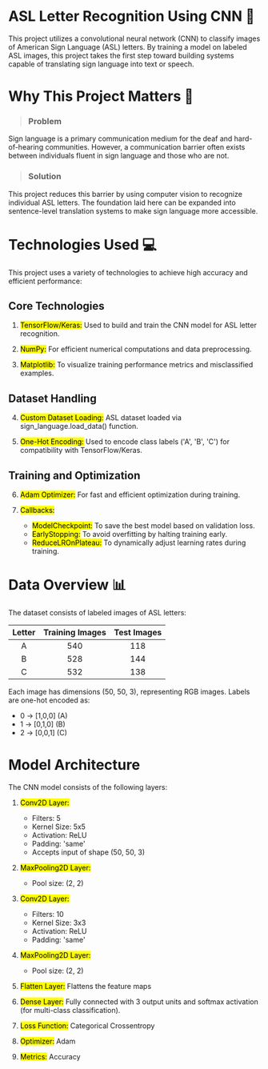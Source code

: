 # ASL Letter Recognition Using CNN 🤟

This project utilizes a convolutional neural network (CNN) to classify images of American Sign Language (ASL) letters. By training a model on labeled ASL images, this project takes the first step toward building systems capable of translating sign language into text or speech.

# Why This Project Matters 🌟

> ### Problem

Sign language is a primary communication medium for the deaf and hard-of-hearing communities. However, a communication barrier often exists between individuals fluent in sign language and those who are not.

> ### Solution

This project reduces this barrier by using computer vision to recognize individual ASL letters. The foundation laid here can be expanded into sentence-level translation systems to make sign language more accessible.

# Technologies Used 💻

This project uses a variety of technologies to achieve high accuracy and efficient performance:

## Core Technologies

1. <mark>TensorFlow/Keras:</mark> Used to build and train the CNN model for ASL letter recognition.

2. <mark>NumPy:</mark> For efficient numerical computations and data preprocessing.

3. <mark>Matplotlib:</mark> To visualize training performance metrics and misclassified examples.

## Dataset Handling

4. <mark>Custom Dataset Loading:</mark> ASL dataset loaded via sign_language.load_data() function.

5. <mark>One-Hot Encoding:</mark> Used to encode class labels ('A', 'B', 'C') for compatibility with TensorFlow/Keras.

## Training and Optimization

6. <mark>Adam Optimizer:</mark> For fast and efficient optimization during training.

7. <mark>Callbacks:</mark>
   - <mark>ModelCheckpoint:</mark> To save the best model based on validation loss.
   - <mark>EarlyStopping:</mark> To avoid overfitting by halting training early.
   - <mark>ReduceLROnPlateau:</mark> To dynamically adjust learning rates during training.

# Data Overview 📊

The dataset consists of labeled images of ASL letters:

| Letter  | Training Images | Test Images |
| :-----: | :-------------: | :---------: |
| A       | 540             |   118       |
| B       | 528             |   144       |
| C       | 532             |   138       |

Each image has dimensions (50, 50, 3), representing RGB images. Labels are one-hot encoded as:

- 0 -> [1,0,0] (A)
- 1 -> [0,1,0] (B)
- 2 -> [0,0,1] (C)

# Model Architecture

The CNN model consists of the following layers:

1. <mark>Conv2D Layer:</mark>
   
   - Filters: 5
   - Kernel Size: 5x5
   - Activation: ReLU
   - Padding: 'same'
   - Accepts input of shape (50, 50, 3)
     
2. <mark>MaxPooling2D Layer:</mark>
   
   - Pool size: (2, 2)
     
4. <mark>Conv2D Layer:</mark>
   
   - Filters: 10
   - Kernel Size: 3x3
   - Activation: ReLU
   - Padding: 'same'
     
5. <mark>MaxPooling2D Layer:</mark>
  
   - Pool size: (2, 2)
     
6. <mark>Flatten Layer:</mark> Flattens the feature maps
     
7. <mark>Dense Layer:</mark> Fully connected with 3 output units and softmax activation (for multi-class classification).

8. <mark>Loss Function:</mark> Categorical Crossentropy
   
10. <mark>Optimizer:</mark> Adam
    
12. <mark>Metrics:</mark> Accuracy








